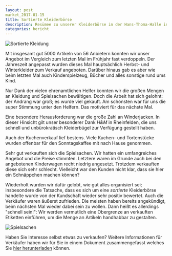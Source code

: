 ```yaml
---
layout: post
market_2017-01-15
title: Sortierte Kleiderbörse
description: Resümee zu unserer Kleiderbörse in der Hans-Thoma-Halle in Rheinfelden/Warmbach am 15. Oktober 2017.
categories: bericht
---
```


![Sortierte Kleidung](/images/20171014_165432.jpg "Sortierte Kleidung an der Kleidebörse")

Mit insgesamt gut 5000 Artikeln von 56 Anbietern konnten wir unser Angebot im Vergleich zum letzten Mal im Frühjahr fast verdoppeln.
Der Jahreszeit angepasst wurden dieses Mal hauptsächlich Herbst- und Winterkleider zum Verkauf angeboten. Darüber hinaus gab es aber wie beim letzten Mal auch Kinderspielzeug, Bücher und alles sonstige rund ums Kind.

Nur Dank der vielen ehrenamtlichen Helfer konnten wir die großen Mengen an Kleidung und Spielsachen bewältigen. Doch die Arbeit hat sich gelohnt: der Andrang war groß; es wurde viel gekauft.
Am schönsten war für uns die super Stimmung unter den Helfern. Das motiviert für das nächste Mal.

Eine besondere Herausforderung war die große Zahl an Winderjacken. In dieser Hinsicht gilt unser besonderer Dank _H&M_ in Rheinfelden, die uns schnell und unbürokratisch Kleiderbügel zur Verfügung gestellt haben.

Auch der Kuchenverkauf lief bestens. Viele Kuchen- und Tortenstücke wurden offenbar für den Sonntagskaffee mit nach Hause genommen. 

Sehr gut verkauften sich die Spielsachen. Wir hatten ein umfangreiches Angebot und die Preise stimmten.
Letztere waren im Grunde auch bei den angebotenen Kinderwagen recht niedrig angesetzt. Trotzdem verkauften diese sich sehr schlecht. Vielleicht war den Kunden nicht klar, dass sie hier ein Schnäppchen machen können?

Wiederholt wurden wir dafür gelobt, wie gut alles organisiert sei; insbesondere die Tatsache, dass es sich um eine _sortierte_ Kleiderbörse handelte wurde von der Kundschaft wieder sehr positiv bewertet. 
Auch die Verkäufer waren äußerst zufrieden. Die meisten haben bereits angekündigt, beim nächsten Mal wieder dabei sein zu wollen.
Dann heißt es allerdings "schnell sein!": Wir werden vermutlich eine Obergrenze an verkauften Etiketten einführen, um die Menge an Artikeln handhabbar zu gestalten.

![Spielsachen](/images/20171014_165514.jpg "Die Spielwarenabteilung der Kleidebörse")

Haben Sie Interesse selbst etwas zu verkaufen?
Weitere Informationen für Verkäufer haben wir für Sie in einem Dokument zusammengefasst welches Sie [hier herunterladen](/docs/Kleiderboerse_Teilnehmerinfo.pdf) können.
